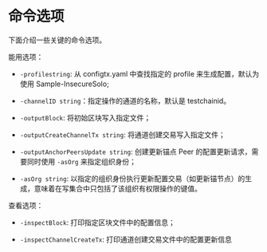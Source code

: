 # 命令选项

下面介绍一些关键的命令选项。

能用选项：

- `-profilestring`: 从 configtx.yaml 中查找指定的 profile 来生成配置，默认为使用 Sample-InsecureSolo;

- `-channelID string`：指定操作的通道的名称，默认是 testchainid。

- `-outputBlock`: 将初始区块写入指定文件；

- `-outputCreateChannelTx string`: 将通道创建交易写入指定文件；

- `-outputAnchorPeersUpdate string`: 创建更新锚点 Peer 的配置更新请求，需要同时使用 `-asOrg` 来指定组织身份；

- `-asOrg string`: 以指定的组织身份执行更新配置交易（如更新锚节点）的生成，意味着在写集合中只包括了该组织有权限操作的键值。

查看选项：

- `-inspectBlock`: 打印指定区块文件中的配置信息；

- `-inspectChannelCreateTx`: 打印通道创建交易文件中的配置更新信息
